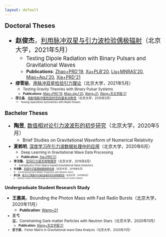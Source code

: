 ```yaml
---
layout: default
---
```


<style>
table {
  font-family: arial, sans-serif;
  border-collapse: collapse;
  width: 100%;
}

td, th {
  border: 1px solid #dddddd;
  text-align: left;
  padding: 8px;
}

tr:nth-child(odd) {
  background-color: #dddddd;
}
</style>

<big><big> **Doctoral Theses**

- **赵俊杰**，[利用脉冲双星与引力波检验偶极辐射](TBA)（北京大学，2021年5月）
  - <small> Testing Dipole Radiation with Binary Pulsars and Gravitational Waves
  - <small> **Publications**: 
  [Zhao+PRD'19](https://doi.org/10.1103/PhysRevD.100.064034), 
  [Xu+PLB'20](https://doi.org/10.1016/j.physletb.2020.135283),
  [Liu+MNRAS'20](https://doi.org/10.1093/mnras/staa1512),
  [Miao+ApJ'20](https://doi.org/10.3847/1538-4357/ab9dfe),
  [Xia+PRD'21](https://journals.aps.org/prd/abstract/10.1103/PhysRevD.103.024040)
- **缪雪丽**，[用脉冲双星检验引力理论](TBA)（北京大学，2021年5月）
  - <small> Testing Gravity Theories with Binary Pulsar Systems
  - <small> **Publications**: 
  [Miao+PRD'19](https://doi.org/10.1103/PhysRevD.99.123015), 
  [Miao+ApJ'20](https://doi.org/10.3847/1538-4357/ab9dfe), 
  [Wang+21](https://arxiv.org/abs/2103.15299), 
  [Wang+天文学报'21](TBA)
- **邵立晶**，[用射电脉冲星检验时空的基本对称性](phd_thesis.pdf)（北京大学，2015年5月）
  - <small>Testing Spacetime Symmetries with Radio Pulsars

<big><big> **Bachelor Theses**

- **陶昱**, [数值相对论引力波波形的初步研究](TaoYu.pdf)（北京大学，2020年5月）
  - <small>Brief Studies on Gravitational Waveform of Numerical Relativity
- **夏鹤明**, [深度学习在引力波数据处理中的应用](XiaHeming.pdf)（北京大学，2020年6月）
  - <small>Deep Learning in Gravitational Wave Data Processing
  - <small>**Publication**: 
  [Xia+PRD'21](https://journals.aps.org/prd/abstract/10.1103/PhysRevD.103.024040)
- **李汶隆**，[空间引力波天体物理学](LiWenlong.pdf)（北京大学，2019年6月）
  - <small>Astrophysics from Space-based Gravitational Wave Detectors
- **孙忠鹏**，[利用中子星限制暗物质性质](SunZhongpeng.pdf)（北京大学，2019年5月）
  - <small>Constraining Dark Matter Properties with Neutron Stars 
- **邵立晶**，[量子引力唯象学与洛伦兹破坏的天体物理检验](bachelor_thesis.pdf)（北京大学，2010年6月）
  - <small>Quantum Gravity Phenomenology and Astrophysical Tests on Lorentz Violation

<big><big> **Undergraduate Student Research Study**

- **王惠美**，Bounding the Photon Mass with Fast Radio Bursts（北京大学，2020年11月）
  - <small> **Publication**: [Wang+21](https://arxiv.org/abs/2103.15299)
- **王弋尘**，Constraining Dark-matter Particles with Neutron Stars（北京大学，2020年11月）
  - <small> **Publication**: [Wang+天文学报'21](TBA)
- **安子訸**，Fisher Matrix in Gravitational-wave Data Analysis（北京大学，2020年11月）
